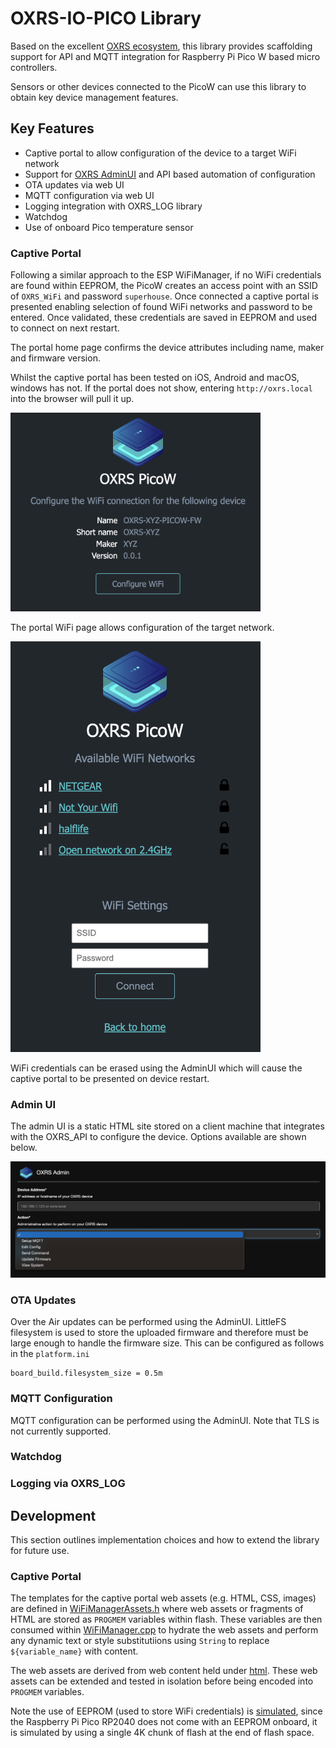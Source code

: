 # OXRS-IO-PICO Library

Based on the excellent [OXRS ecosystem](https://oxrs.io/), this library provides scaffolding support for API and MQTT integration for Raspberry Pi Pico W based micro controllers.

Sensors or other devices connected to the PicoW can use this library to obtain key device management features.

## Key Features

- Captive portal to allow configuration of the device to a target WiFi network
- Support for [OXRS AdminUI](https://github.com/OXRS-IO/OXRS-IO-AdminUI-WEB-APP) and API based automation of configuration
- OTA updates via web UI
- MQTT configuration via web UI
- Logging integration with OXRS_LOG library
- Watchdog
- Use of onboard Pico temperature sensor

### Captive Portal

Following a similar approach to the ESP WiFiManager, if no WiFi credentials are found within EEPROM, the PicoW creates an access point with an SSID of `OXRS_WiFi` and password `superhouse`. Once connected a captive portal is presented enabling selection of found WiFi networks and password to be entered. Once validated, these credentials are saved in EEPROM and used to connect on next restart.

The portal home page confirms the device attributes including name, maker and firmware version.

Whilst the captive portal has been tested on iOS, Android and macOS, windows has not. If the portal does not show, entering `http://oxrs.local` into the browser will pull it up.

<img src="./docs/portal-root.png" alt="Captive Portal Home" width="400"/>

The portal WiFi page allows configuration of the target network.

<img src="./docs/portal-wifi.png" alt="Captive Portal WiFi setup" width="400"/>

WiFi credentials can be erased using the AdminUI which will cause the captive portal to be presented on device restart.

### Admin UI

The admin UI is a static HTML site stored on a client machine that integrates with the OXRS_API to configure the device. Options available are shown below.

![Alt text](./docs/oxrs-admin-ui.png)

### OTA Updates

Over the Air updates can be performed using the AdminUI. LittleFS filesystem is used to store the uploaded firmware and therefore must be large enough to handle the firmware size. This can be configured as follows in the `platform.ini`

```
board_build.filesystem_size = 0.5m
```

### MQTT Configuration

MQTT configuration can be performed using the AdminUI. Note that TLS is not currently supported.

### Watchdog

### Logging via OXRS_LOG

## Development

This section outlines implementation choices and how to extend the library for future use.

### Captive Portal

The templates for the captive portal web assets (e.g. HTML, CSS, images) are defined in [WiFiManagerAssets.h](./src/WiFiManagerAssets.h) where web assets or fragments of HTML are stored as `PROGMEM` variables within flash. These variables are then consumed within [WiFiManager.cpp](./src/WiFiManager.cpp) to hydrate the web assets and perform any dynamic text or style substitutiions using `String` to replace `${variable_name}` with content.

The web assets are derived from web content held under [html](./html). These web assets can be extended and tested in isolation before being encoded into `PROGMEM` variables.

Note the use of EEPROM (used to store WiFi credentials) is [simulated](https://arduino-pico.readthedocs.io/en/latest/eeprom.html), since the Raspberry Pi Pico RP2040 does not come with an EEPROM onboard, it is simulated by using a single 4K chunk of flash at the end of flash space.
